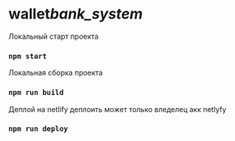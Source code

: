 # wallet*bank_system*

Локальный старт проекта

### `npm start`

Локальная сборка проекта

### `npm run build`

Деплой на netlify деплоить может только вледелец акк netlyfy

### `npm run deploy`

